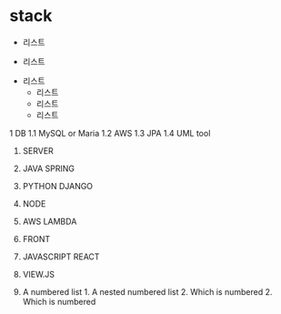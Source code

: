 # stack
* 리스트
- 리스트
+ 리스트
    * 리스트
    - 리스트
    + 리스트

1 DB
 1.1 MySQL or Maria
 1.2 AWS
 1.3 JPA
 1.4 UML tool
 
1. SERVER
  1. JAVA SPRING
  1. PYTHON DJANGO
  1. NODE
  1. AWS LAMBDA
 
1. FRONT
  1. JAVASCRIPT REACT
  1. VIEW.JS

1. A numbered list
              1. A nested numbered list
              2. Which is numbered
          2. Which is numbered
